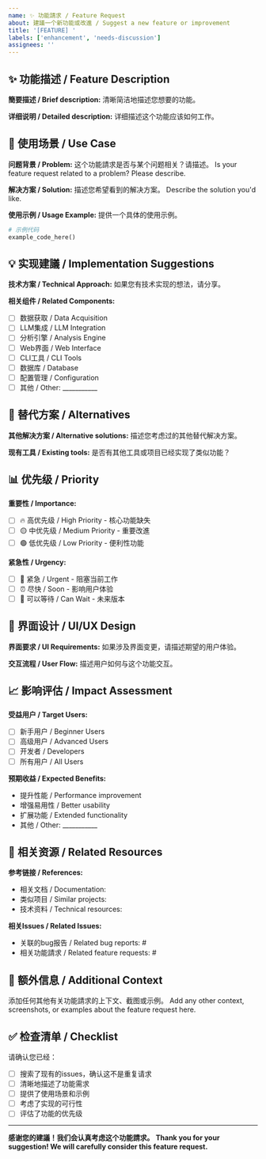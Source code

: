 ```yaml
---
name: ✨ 功能請求 / Feature Request
about: 建議一个新功能或改進 / Suggest a new feature or improvement
title: '[FEATURE] '
labels: ['enhancement', 'needs-discussion']
assignees: ''
---
```


## ✨ 功能描述 / Feature Description

**簡要描述 / Brief description:**
清晰简洁地描述您想要的功能。

**详细说明 / Detailed description:**
详细描述这个功能应该如何工作。

## 🎯 使用场景 / Use Case

**问题背景 / Problem:**
这个功能請求是否与某个问题相关？请描述。
Is your feature request related to a problem? Please describe.

**解决方案 / Solution:**
描述您希望看到的解决方案。
Describe the solution you'd like.

**使用示例 / Usage Example:**
提供一个具体的使用示例。
```python
# 示例代码
example_code_here()
```

## 💡 实现建議 / Implementation Suggestions

**技术方案 / Technical Approach:**
如果您有技术实现的想法，请分享。

**相关组件 / Related Components:**
- [ ] 数据获取 / Data Acquisition
- [ ] LLM集成 / LLM Integration  
- [ ] 分析引擎 / Analysis Engine
- [ ] Web界面 / Web Interface
- [ ] CLI工具 / CLI Tools
- [ ] 数据库 / Database
- [ ] 配置管理 / Configuration
- [ ] 其他 / Other: ___________

## 🔄 替代方案 / Alternatives

**其他解决方案 / Alternative solutions:**
描述您考虑过的其他替代解决方案。

**现有工具 / Existing tools:**
是否有其他工具或项目已经实现了类似功能？

## 📊 优先级 / Priority

**重要性 / Importance:**
- [ ] 🔥 高优先级 / High Priority - 核心功能缺失
- [ ] 🟡 中优先级 / Medium Priority - 重要改進
- [ ] 🟢 低优先级 / Low Priority - 便利性功能

**紧急性 / Urgency:**
- [ ] 🚨 紧急 / Urgent - 阻塞当前工作
- [ ] ⏰ 尽快 / Soon - 影响用户体验
- [ ] 📅 可以等待 / Can Wait - 未来版本

## 🎨 界面设计 / UI/UX Design

**界面要求 / UI Requirements:**
如果涉及界面变更，请描述期望的用户体验。

**交互流程 / User Flow:**
描述用户如何与这个功能交互。

## 📈 影响评估 / Impact Assessment

**受益用户 / Target Users:**
- [ ] 新手用户 / Beginner Users
- [ ] 高级用户 / Advanced Users
- [ ] 开发者 / Developers
- [ ] 所有用户 / All Users

**预期收益 / Expected Benefits:**
- 提升性能 / Performance improvement
- 增强易用性 / Better usability
- 扩展功能 / Extended functionality
- 其他 / Other: ___________

## 🔗 相关资源 / Related Resources

**参考链接 / References:**
- 相关文档 / Documentation: 
- 类似项目 / Similar projects:
- 技术资料 / Technical resources:

**相关Issues / Related Issues:**
- 关联的bug报告 / Related bug reports: #
- 相关功能請求 / Related feature requests: #

## 📝 额外信息 / Additional Context

添加任何其他有关功能請求的上下文、截图或示例。
Add any other context, screenshots, or examples about the feature request here.

## ✅ 检查清单 / Checklist

请确认您已经：
- [ ] 搜索了现有的issues，确认这不是重复请求
- [ ] 清晰地描述了功能需求
- [ ] 提供了使用场景和示例
- [ ] 考虑了实现的可行性
- [ ] 评估了功能的优先级

---

**感谢您的建議！我们会认真考虑这个功能請求。**
**Thank you for your suggestion! We will carefully consider this feature request.**
